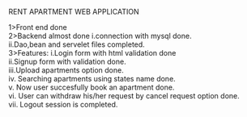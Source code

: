 RENT APARTMENT WEB APPLICATION

1>Front end done 
<br>
2>Backend almost done
  i.connection with mysql done.
   <br>
  ii.Dao,bean and servelet files completed.
  <br>
3>Features:
  i.Login form with html validation done
  <br>
  ii.Signup form with validation done.
   <br>
  iii.Upload apartments option done.
   <br>
  iv. Searching apartments using states name done.
   <br>
  v. Now user succesfully book an apartment done.
   <br>
  vi. User can withdraw his/her request by cancel request option done.
   <br>
  vii. Logout session is completed.
